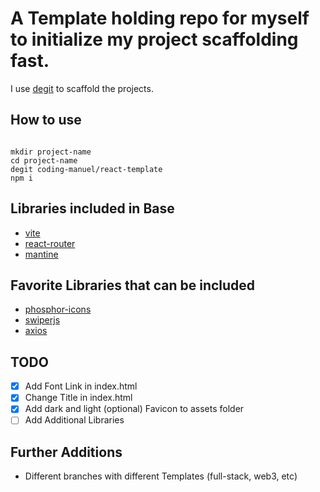 # A Template holding repo for myself to initialize my project scaffolding fast.

I use [degit](https://github.com/Rich-Harris/degit) to scaffold the projects.

## How to use

```

mkdir project-name
cd project-name
degit coding-manuel/react-template
npm i

```

## Libraries included in Base

- [vite](https://vitejs.dev/)
- [react-router](https://github.com/remix-run/react-router)
- [mantine](https://github.com/mantinedev/mantine)

## Favorite Libraries that can be included

- [phosphor-icons](https://github.com/phosphor-icons/phosphor-home)
- [swiperjs](https://github.com/nolimits4web/swiper)
- [axios](https://github.com/axios/axios)

## TODO

- [X] Add Font Link in index.html
- [X] Change Title in index.html
- [X] Add dark and light (optional) Favicon to assets folder
- [ ] Add Additional Libraries

## Further Additions

- Different branches with different Templates (full-stack, web3, etc)

